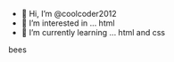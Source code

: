 - 👋 Hi, I’m @coolcoder2012
- 👀 I’m interested in ... html
- 🌱 I’m currently learning ... html and css

<!---
coolcoder2012/coolcoder2012 is a ✨ special ✨ repository because its `README.md` (this file) appears on your GitHub profile.
You can click the Preview link to take a look at your changes.
--->
<feildset>bees</feildset>
